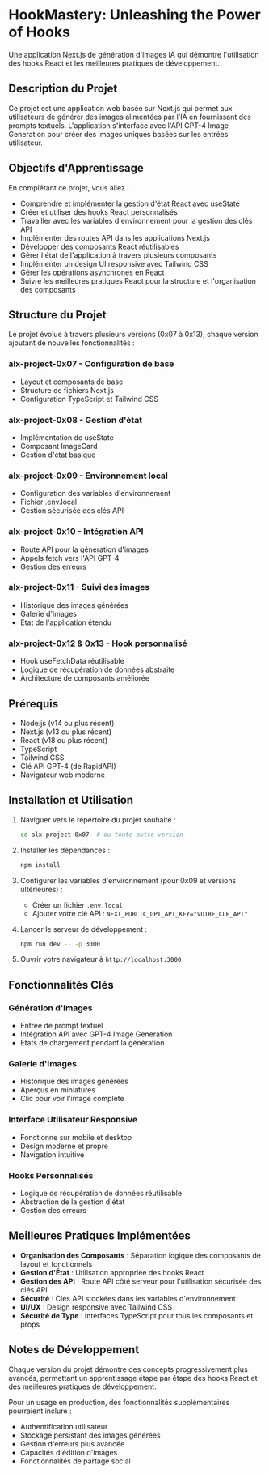 # HookMastery: Unleashing the Power of Hooks

Une application Next.js de génération d'images IA qui démontre l'utilisation des hooks React et les meilleures pratiques de développement.

## Description du Projet

Ce projet est une application web basée sur Next.js qui permet aux utilisateurs de générer des images alimentées par l'IA en fournissant des prompts textuels. L'application s'interface avec l'API GPT-4 Image Generation pour créer des images uniques basées sur les entrées utilisateur.

## Objectifs d'Apprentissage

En complétant ce projet, vous allez :

- Comprendre et implémenter la gestion d'état React avec useState
- Créer et utiliser des hooks React personnalisés
- Travailler avec les variables d'environnement pour la gestion des clés API
- Implémenter des routes API dans les applications Next.js
- Développer des composants React réutilisables
- Gérer l'état de l'application à travers plusieurs composants
- Implémenter un design UI responsive avec Tailwind CSS
- Gérer les opérations asynchrones en React
- Suivre les meilleures pratiques React pour la structure et l'organisation des composants

## Structure du Projet

Le projet évolue à travers plusieurs versions (0x07 à 0x13), chaque version ajoutant de nouvelles fonctionnalités :

### alx-project-0x07 - Configuration de base
- Layout et composants de base
- Structure de fichiers Next.js
- Configuration TypeScript et Tailwind CSS

### alx-project-0x08 - Gestion d'état
- Implémentation de useState
- Composant ImageCard
- Gestion d'état basique

### alx-project-0x09 - Environnement local
- Configuration des variables d'environnement
- Fichier .env.local
- Gestion sécurisée des clés API

### alx-project-0x10 - Intégration API
- Route API pour la génération d'images
- Appels fetch vers l'API GPT-4
- Gestion des erreurs

### alx-project-0x11 - Suivi des images
- Historique des images générées
- Galerie d'images
- État de l'application étendu

### alx-project-0x12 & 0x13 - Hook personnalisé
- Hook useFetchData réutilisable
- Logique de récupération de données abstraite
- Architecture de composants améliorée

## Prérequis

- Node.js (v14 ou plus récent)
- Next.js (v13 ou plus récent)
- React (v18 ou plus récent)
- TypeScript
- Tailwind CSS
- Clé API GPT-4 (de RapidAPI)
- Navigateur web moderne

## Installation et Utilisation

1. Naviguer vers le répertoire du projet souhaité :
   ```bash
   cd alx-project-0x07  # ou toute autre version
   ```

2. Installer les dépendances :
   ```bash
   npm install
   ```

3. Configurer les variables d'environnement (pour 0x09 et versions ultérieures) :
   - Créer un fichier `.env.local`
   - Ajouter votre clé API : `NEXT_PUBLIC_GPT_API_KEY="VOTRE_CLE_API"`

4. Lancer le serveur de développement :
   ```bash
   npm run dev -- -p 3000
   ```

5. Ouvrir votre navigateur à `http://localhost:3000`

## Fonctionnalités Clés

### Génération d'Images
- Entrée de prompt textuel
- Intégration API avec GPT-4 Image Generation
- États de chargement pendant la génération

### Galerie d'Images
- Historique des images générées
- Aperçus en miniatures
- Clic pour voir l'image complète

### Interface Utilisateur Responsive
- Fonctionne sur mobile et desktop
- Design moderne et propre
- Navigation intuitive

### Hooks Personnalisés
- Logique de récupération de données réutilisable
- Abstraction de la gestion d'état
- Gestion des erreurs

## Meilleures Pratiques Implémentées

- **Organisation des Composants** : Séparation logique des composants de layout et fonctionnels
- **Gestion d'État** : Utilisation appropriée des hooks React
- **Gestion des API** : Route API côté serveur pour l'utilisation sécurisée des clés API
- **Sécurité** : Clés API stockées dans les variables d'environnement
- **UI/UX** : Design responsive avec Tailwind CSS
- **Sécurité de Type** : Interfaces TypeScript pour tous les composants et props

## Notes de Développement

Chaque version du projet démontre des concepts progressivement plus avancés, permettant un apprentissage étape par étape des hooks React et des meilleures pratiques de développement.

Pour un usage en production, des fonctionnalités supplémentaires pourraient inclure :
- Authentification utilisateur
- Stockage persistant des images générées
- Gestion d'erreurs plus avancée
- Capacités d'édition d'images
- Fonctionnalités de partage social
